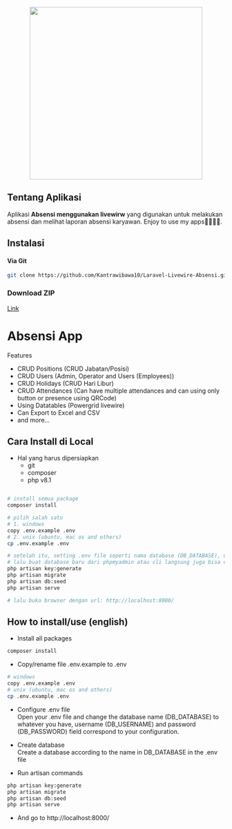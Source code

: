 <p align="center">
    <a href="https://github.com/sandinur157" target="_blank"><img src="https://media.tenor.com/GfSX-u7VGM4AAAAC/coding.gif" width="400"></a>
</p>

## Tentang Aplikasi

Aplikasi <b>Absensi menggunakan livewirw</b>  yang digunakan untuk melakukan absensi dan melihat laporan absensi karyawan. Enjoy to use my apps👋🏻👋🏻.

## Instalasi
#### Via Git
```bash
git clone https://github.com/Kantrawibawa10/Laravel-Livewire-Absensi.git
```

### Download ZIP
[Link](https://github.com/Kantrawibawa10/Laravel-Livewire-Absensi/archive/refs/heads/master.zip)


# **Absensi App**

Features

-   CRUD Positions (CRUD Jabatan/Posisi)
-   CRUD Users (Admin, Operator and Users (Employees))
-   CRUD Holidays (CRUD Hari Libur)
-   CRUD Attendances (Can have multiple attendances and can using only button or presence using QRCode)
-   Using Datatables (Powergrid livewire)
-   Can Export to Excel and CSV
-   and more...

## Cara Install di Local

-   Hal yang harus dipersiapkan
    -   git
    -   composer
    -   php v8.1

```sh

# install semua package
composer install

# pilih salah satu
# 1. windows
copy .env.example .env
# 2. unix (ubuntu, mac os and others)
cp .env.example .env

# setelah itu, setting .env file seperti nama database (DB_DATABASE), username dan passwordnya
# lalu buat database baru dari phpmyadmin atau cli langsung juga bisa dengan nama sesuai DB_DATABASE yang ada di file .env
php artisan key:generate
php artisan migrate
php artisan db:seed
php artisan serve

# lalu buka browser dengan url: http://localhost:8000/
```

## How to install/use (english)


-   Install all packages

```sh
composer install
```

-   Copy/rename file .env.example to .env

```sh
# windows
copy .env.example .env
# unix (ubuntu, mac os and others)
cp .env.example .env
```

-   Configure .env file
    <br>
    Open your .env file and change the database name (DB_DATABASE) to whatever you have, username (DB_USERNAME) and password (DB_PASSWORD) field correspond to your configuration.

-   Create database
    <br>
    Create a database according to the name in DB_DATABASE in the .env file

-   Run artisan commands

```sh
php artisan key:generate
php artisan migrate
php artisan db:seed
php artisan serve
```

-   And go to http://localhost:8000/
